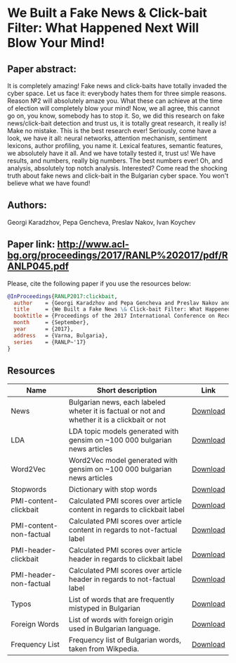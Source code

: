 # We Built a Fake News & Click-bait Filter: What Happened Next Will Blow Your Mind!

## Paper abstract:
It is completely amazing! Fake news and click-baits have totally invaded the cyber space. Let us face it: everybody hates them for three simple reasons. Reason №2 will absolutely amaze you. What these can achieve at the time of election will completely blow your mind! Now, we all agree, this cannot go on, you know, somebody has to stop it. So, we did this research on fake news/click-bait detection and trust us, it is totally great research, it really is! Make no mistake. This is the best research ever!  Seriously, come have a look, we have it all: neural networks, attention mechanism, sentiment lexicons, author profiling, you name it. Lexical features, semantic features, we absolutely have it all. And we have totally tested it, trust us! We have results, and numbers, really big numbers. The best numbers ever! Oh, and analysis, absolutely top notch analysis. Interested? Come read the shocking truth about fake news and click-bait in the Bulgarian cyber space. You won't believe what we have found!

## Authors:
Georgi Karadzhov, Pepa Gencheva, Preslav Nakov, Ivan Koychev
## Paper link: http://www.acl-bg.org/proceedings/2017/RANLP%202017/pdf/RANLP045.pdf

Please, cite the following paper if you use the resources below:
```bib
@InProceedings{RANLP2017:clickbait,
  author    = {Georgi Karadzhov and Pepa Gencheva and Preslav Nakov and Ivan Koychev},
  title     = {We Built a Fake News \& Click-bait Filter: What Happened Next Will Blow Your Mind!},
  booktitle = {Proceedings of the 2017 International Conference on Recent Advances in Natural Language Processing},
  month     = {September},
  year      = {2017},
  address   = {Varna, Bulgaria},
  series    = {RANLP~'17}
}
```

## Resources


| Name | Short description | Link|
| --- | --- | --- |
| News | Bulgarian news, each labeled wheter it is factual or not and whether it is a clickbait or not  | [Download](https://drive.google.com/uc?export=download&id=0B0rQz7n3NJj4NWgzczJDTGUxUGc) | 
| LDA | LDA topic models generated with gensim on ~100 000 bulgarian news articles  | [Download]([https://drive.google.com/uc?export=download&id=0B0rQz7n3NJj4R1ozLU43T181WFE](https://drive.google.com/file/d/0B0rQz7n3NJj4R1ozLU43T181WFE/view?usp=sharing&resourcekey=0-4fD5sArJw56_FG-k2Z2P7g)) | 
| Word2Vec | Word2Vec model generated with gensim on ~100 000 bulgarian news articles   | [Download](https://drive.google.com/file/d/0B0rQz7n3NJj4RllVZGE2Z1pxeG8/view?usp=sharing&resourcekey=0-6gZYdc6Mibjt6uOvXz7xgg) | 
| Stopwords | Dictionary with stop words | [Download](https://drive.google.com/uc?export=download&id=0B0rQz7n3NJj4TVF6MHhsTXhtaEk) | 
| PMI-content-clickbait | Calculated PMI scores over article content in regards to clickbait label | [Download](https://drive.google.com/file/d/0B0rQz7n3NJj4ZnJXSkhwbHEtX1E/view?usp=sharing&resourcekey=0-DA4zb1vvVa4ZUCQA2KgD6w) | 
| PMI-content-non-factual | Calculated PMI scores over article content in regards to not-factual label | [Download](https://drive.google.com/uc?export=download&id=0B0rQz7n3NJj4NkpuYkpwSy1TT28) | 
| PMI-header-clickbait | Calculated PMI scores over article header in regards to clickbait label | [Download](https://drive.google.com/file/d/0B0rQz7n3NJj4QV9HWGtXY0lGaGc/view?usp=sharing&resourcekey=0-Y648g6VDJW_hvrvSq26ttA) | 
| PMI-header-non-factual |  Calculated PMI scores over article header in regards to not-factual label | [Download](https://drive.google.com/file/d/0B0rQz7n3NJj4SDJXdXM4c2JsUEU/view?usp=sharing&resourcekey=0-UekgyOeD6BCwX7CUf6clGQ) | 
| Typos |  List of words that are frequently mistyped in Bulgarian | [Download](https://drive.google.com/open?id=0B-N_VIy8wtKndFhyWjJTaUtQZE0) | 
| Foreign Words |  List of words with foreign origin used in Bulgarian language. | [Download](https://docs.google.com/document/d/1V2f-dQ0zPc-GGBNn8ymNb3sqU1WdERRt5Fga-RLthpI/edit?usp=sharing) | 
| Frequency List |  Frequency list of Bulgarian words, taken from Wikpedia. | [Download](https://drive.google.com/file/d/0B-N_VIy8wtKna3JRM2h2eVZQUXc/view?usp=sharing) | 
